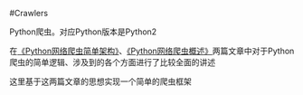 #Crawlers

Python爬虫。对应Python版本是Python2

在[《Python网络爬虫简单架构》](http://www.xumenger.com/python-spider-20160608/)、[《Python网络爬虫概述》](http://www.xumenger.com/python-crawler-20170102/)两篇文章中对于Python爬虫的简单逻辑、涉及到的各个方面进行了比较全面的讲述

这里基于这两篇文章的思想实现一个简单的爬虫框架

